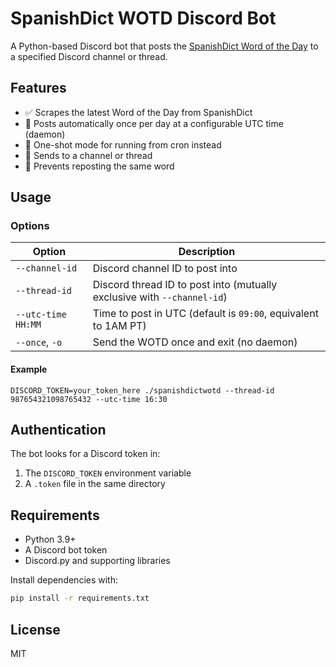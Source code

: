 # SpanishDict WOTD Discord Bot

A Python-based Discord bot that posts the [SpanishDict Word of the Day](https://www.spanishdict.com/wordoftheday) to a specified Discord channel or thread.

## Features

- ✅ Scrapes the latest Word of the Day from SpanishDict
- 📆 Posts automatically once per day at a configurable UTC time (daemon)
- 🧪 One-shot mode for running from cron instead
- 💬 Sends to a channel or thread
- 🔁 Prevents reposting the same word 


## Usage

### Options

| Option                | Description                                                              |
|-----------------------|--------------------------------------------------------------------------|
| `--channel-id`        | Discord channel ID to post into                                          |
| `--thread-id`         | Discord thread ID to post into (mutually exclusive with `--channel-id`)  |
| `--utc-time HH:MM`    | Time to post in UTC (default is `09:00`, equivalent to 1AM PT)           |
| `--once`, `-o`        | Send the WOTD once and exit (no daemon)                                              |

#### Example

```
DISCORD_TOKEN=your_token_here ./spanishdictwotd --thread-id 987654321098765432 --utc-time 16:30
```

## Authentication

The bot looks for a Discord token in:

1.	The `DISCORD_TOKEN` environment variable
1.	A `.token` file in the same directory

## Requirements

- Python 3.9+
- A Discord bot token
- Discord.py and supporting libraries

Install dependencies with:

```bash
pip install -r requirements.txt
```

## License

MIT

